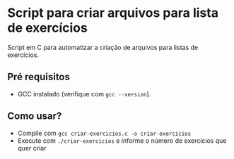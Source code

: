 # Script para criar arquivos para lista de exercícios

Script em C para automatizar a criação de arquivos para listas de exercícios.

## Pré requisitos
- GCC instalado (verifique com `gcc --version`).

## Como usar?
  - Compile com `gcc criar-exercicios.c -o criar-exercicios`
  - Execute com `./criar-exercicios` e informe o número de exercícios que quer criar
